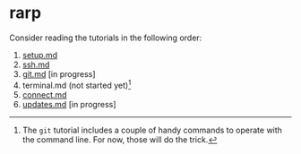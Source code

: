 # rarp

Consider reading the tutorials in the following order:

1. [setup.md](./setup.md)
2. [ssh.md](./ssh.md)
3. [git.md](./git.md) [in progress]
4. terminal.md (not started yet)[^1]
5. [connect.md](./connect.md)
6. [updates.md](./updates.md) [in progress]

[^1]: The `git` tutorial includes a couple of handy commands to operate with
  the command line. For now, those will do the trick. 


